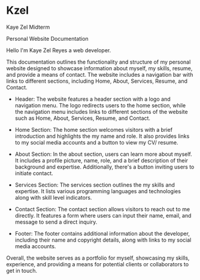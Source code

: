# Kzel
Kaye Zel Midterm

Personal Website Documentation

Hello I'm Kaye Zel Reyes a web developer.

   This documentation outlines the functionality and structure of my personal website designed to showcase information about myself, my skills, resume, and provide a means of contact. The website includes a navigation bar with links to different sections, including Home, About, Services, Resume, and Contact.
   
- Header: The website features a header section with a logo and navigation menu. The logo redirects users to the home section, while the navigation menu includes links to different sections of the website such as Home, About, Services, Resume, and Contact.

- Home Section: The home section welcomes visitors with a brief introduction and highlights the my name and role. It also provides links to my social media accounts and a button to view my CV/ resume.

- About Section: In the about section, users can learn more about myself. It includes a profile picture, name, role, and a brief description of their background and expertise. Additionally, there's a button inviting users to initiate contact.

- Services Section: The services section outlines the my skills and expertise. It lists various programming languages and technologies along with skill level indicators.

- Contact Section: The contact section allows visitors to reach out to me directly. It features a form where users can input their name, email, and message to send a direct inquiry.

- Footer: The footer contains additional information about the developer, including their name and copyright details, along with links to my social media accounts.

Overall, the website serves as a portfolio for myself, showcasing my skills, experience, and providing a means for potential clients or collaborators to get in touch.

